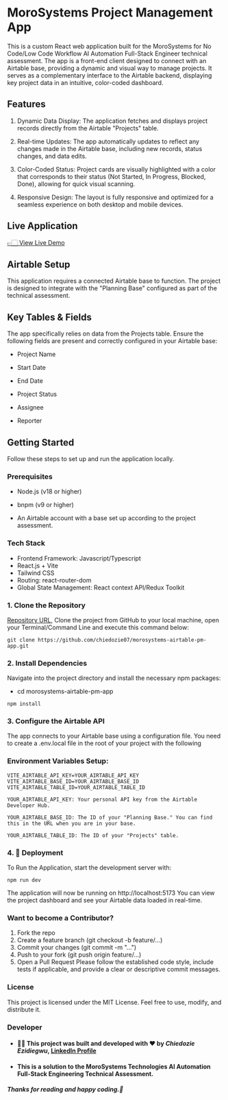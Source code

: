# MoroSystems Project Management App
This is a custom React web application built for the MoroSystems for No Code/Low Code Workflow AI Automation Full-Stack Engineer technical assessment. The app is a front-end client designed to connect with an Airtable base, providing a dynamic and visual way to manage projects. It serves as a complementary interface to the Airtable backend, displaying key project data in an intuitive, color-coded dashboard.

## Features
1. Dynamic Data Display: The application fetches and displays project records directly from the Airtable "Projects" table.

2. Real-time Updates: The app automatically updates to reflect any changes made in the Airtable base, including new records, status changes, and data edits.

3. Color-Coded Status: Project cards are visually highlighted with a color that corresponds to their status (Not Started, In Progress, Blocked, Done), allowing for quick visual scanning.

4. Responsive Design: The layout is fully responsive and optimized for a seamless experience on both desktop and mobile devices.

## Live Application
[👉🏻 View Live Demo](https://morosystems-assessment-chiedozie.netlify.app/)

## Airtable Setup
This application requires a connected Airtable base to function. The project is designed to integrate with the "Planning Base" configured as part of the technical assessment.

## Key Tables & Fields
The app specifically relies on data from the Projects table. Ensure the following fields are present and correctly configured in your Airtable base:

- Project Name

- Start Date

- End Date

- Project Status

- Assignee

- Reporter

## Getting Started
Follow these steps to set up and run the application locally.

### Prerequisites
- Node.js (v18 or higher)

- bnpm (v9 or higher)

- An Airtable account with a base set up according to the project assessment.

### Tech Stack
- Frontend Framework: Javascript/Typescript
- React.js + Vite
- Tailwind CSS
- Routing: react-router-dom
- Global State Management: React context API/Redux Toolkit

### 1. Clone the Repository
[Repository URL,](https://github.com/chiedozie07/morosystems-airtable-pm-app.git)
Clone the project from GitHub to your local machine, open your Terminal/Command Line and execute this command below:
```
git clone https://github.com/chiedozie07/morosystems-airtable-pm-app.git
```

### 2. Install Dependencies
Navigate into the project directory and install the necessary npm packages:

- cd morosystems-airtable-pm-app
```
npm install
```

### 3. Configure the Airtable API
The app connects to your Airtable base using a configuration file. You need to create a .env.local file in the root of your project with the following

### Environment Variables Setup:
```
VITE_AIRTABLE_API_KEY=YOUR_AIRTABLE_API_KEY
VITE_AIRTABLE_BASE_ID=YOUR_AIRTABLE_BASE_ID
VITE_AIRTABLE_TABLE_ID=YOUR_AIRTABLE_TABLE_ID

YOUR_AIRTABLE_API_KEY: Your personal API key from the Airtable Developer Hub.

YOUR_AIRTABLE_BASE_ID: The ID of your "Planning Base." You can find this in the URL when you are in your base.

YOUR_AIRTABLE_TABLE_ID: The ID of your "Projects" table.
```

### 4. 🚀 Deployment
To Run the Application,
start the development server with:
 ```
npm run dev
```

The application will now be running on http://localhost:5173 You can view the project dashboard and see your Airtable data loaded in real-time.

###  Want to become a Contributor?
1. Fork the repo
2. Create a feature branch (git checkout -b feature/...)
3. Commit your changes (git commit -m "...")
4. Push to your fork (git push origin feature/...)
5. Open a Pull Request
Please follow the established code style, include tests if applicable, and provide a clear or descriptive commit messages.

### License
This project is licensed under the MIT License. Feel free to use, modify, and distribute it.

### Developer
- #### 👨‍💻 This project was built and developed with ❤️ by *Chiedozie Ezidiegwu*, [LinkedIn Profile](https://www.linkedin.com/in/chiedozie-ezidiegwu-9859a5167/)
- #### This is a solution to the MoroSystems Technologies AI Automation Full-Stack Engineering Technical Assessment.
#### *Thanks for reading and happy coding.🎉*